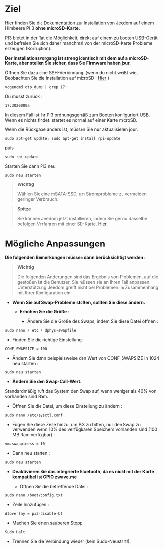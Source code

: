 Ziel 
========

Hier finden Sie die Dokumentation zur Installation von Jeedom auf einem
Himbeere PI 3 **ohne microSD-Karte.**

PI3 bietet in der Tat die Möglichkeit, direkt auf einem zu booten
USB-Gerät und befreien Sie sich daher manchmal von der microSD-Karte
Probleme erzeugen (Korruption).

**Der Installationsvorgang ist streng identisch mit dem auf a
microSD-Karte, aber stellen Sie sicher, dass Sie Firmware haben
jour.**

Öffnen Sie dazu eine SSH-Verbindung. (wenn du nicht weißt wie,
Beobachten Sie die Installation auf microSD :
[Hier](https://doc.jeedom.com/de_DE/installation/index.html)
)

    vcgencmd otp_dump | grep 17:

Du musst zurück :

    17:3020000a

In diesem Fall ist Ihr PI3 ordnungsgemäß zum Booten konfiguriert
USB. Wenn es nichts findet, startet es normal auf einer Karte
microSD.

Wenn die Rückgabe anders ist, müssen Sie nur aktualisieren
jour.

    sudo apt-get update; sudo apt-get install rpi-update

puis

    sudo rpi-update

Starten Sie dann PI3 neu

    sudo neu starten

> **Wichtig**
>
> Wählen Sie eine mSATA-SSD, um Stromprobleme zu vermeiden
> geringer Verbrauch.

> **Spitze**
>
> Sie können Jeedom jetzt installieren, indem Sie genau dasselbe befolgen
> Verfahren mit einer SD-Karte.
> [Hier](https://doc.jeedom.com/de_DE/installation/index.html)

Mögliche Anpassungen 
=====================

**Die folgenden Bemerkungen müssen dann berücksichtigt werden :**

> **Wichtig**
>
> Die folgenden Änderungen sind das Ergebnis von Problemen, auf die gestoßen ist
> die Benutzer. Sie müssen sie an Ihren Fall anpassen. Unterstützung
> Jeedom greift nicht bei Problemen im Zusammenhang mit Ihrer Konfiguration ein.

-   **Wenn Sie auf Swap-Probleme stoßen, sollten Sie diese ändern.**

    -   **Erhöhen Sie die Größe** :

        -   Ändern Sie die Größe des Swaps, indem Sie diese Datei öffnen :

<!-- -->

    sudo nano / etc / dphys-swapfile

-   Finden Sie die richtige Einstellung :

<!-- -->

    CONF_SWAPSIZE = 100

-   Ändern Sie dann beispielsweise den Wert von CONF\_SWAPSIZE in 1024
    neu starten :

<!-- -->

    sudo neu starten

-   **Ändern Sie den Swap-Call-Wert.**

Standardmäßig ruft das System den Swap auf, wenn weniger als 40% von vorhanden sind
Ram.

-   Öffnen Sie die Datei, um diese Einstellung zu ändern :

<!-- -->

    sudo nano /etc/sysctl.conf

-   Fügen Sie diese Zeile hinzu, um Pi3 zu bitten, nur den Swap zu verwenden
    wenn 10% des verfügbaren Speichers vorhanden sind (100 MB
    Ram verfügbar) :

<!-- -->

    vm.swappiness = 10

-   Dann neu starten :

<!-- -->

    sudo neu starten

-   **Deaktivieren Sie das integrierte Bluetooth, da es nicht mit der Karte kompatibel ist
    GPIO zwave.me**

    -   Öffnen Sie die betreffende Datei :

<!-- -->

    sudo nano /boot/config.txt

-   Zeile hinzufügen :

<!-- -->

    dtoverlay = pi3-disable-bt

-   Machen Sie einen sauberen Stopp

<!-- -->

    Sudo Halt

-   Trennen Sie die Verbindung wieder (kein Sudo-Neustart!).


